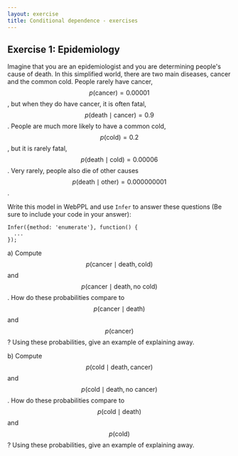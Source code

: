 ```yaml
---
layout: exercise
title: Conditional dependence - exercises
---
```



## Exercise 1: Epidemiology

Imagine that you are an epidemiologist and you are determining people's cause of death. In this simplified world, there are two main diseases, cancer and the common cold. People rarely have cancer, $$p( \text{cancer}) = 0.00001$$, but when they do have cancer, it is often fatal, $$p( \text{death} \mid \text{cancer} ) = 0.9$$. People are much more likely to have a common cold, $$p( \text{cold} ) = 0.2$$, but it is rarely fatal, $$p( \text{death} \mid \text{cold} ) = 0.00006$$. Very rarely, people also die of other causes $$p(\text{death} \mid \text{other}) = 0.000000001$$.

Write this model in WebPPL and use `Infer` to answer these questions (Be sure to include your code in your answer):

~~~~ 
Infer({method: 'enumerate'}, function() {
  ...
});
~~~~

a) Compute $$p( \text{cancer} \mid \text{death} , \text{cold} )$$ and $$p( \text{cancer} \mid \text{death} , \text{no cold} )$$. How do these probabilities compare to $$p( \text{cancer} \mid \text{death} )$$ and $$p( \text{cancer} )$$? Using these probabilities, give an example of explaining away.

b) Compute $$p( \text{cold} \mid \text{death} , \text{cancer} )$$ and $$p( \text{cold} \mid \text{death} , \text{no cancer} )$$. How do these probabilities compare to $$p( \text{cold} \mid \text{death} )$$ and $$p( \text{cold} )$$? Using these probabilities, give an example of explaining away.
